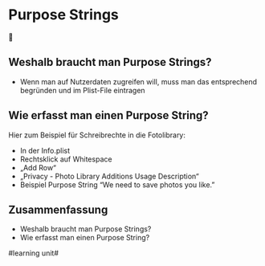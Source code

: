 # Purpose Strings
💬

## Weshalb braucht man Purpose Strings?

- Wenn man auf Nutzerdaten zugreifen will, muss man das entsprechend begründen und im Plist-File eintragen

## Wie erfasst man einen Purpose String?

Hier zum Beispiel für Schreibrechte in die Fotolibrary:

- In der Info.plist
- Rechtsklick auf Whitespace
- „Add Row“
- „Privacy - Photo Library Additions Usage Description“
- Beispiel Purpose String “We need to save photos you like.”

## Zusammenfassung
- Weshalb braucht man Purpose Strings?
- Wie erfasst man einen Purpose String?

#learning unit#